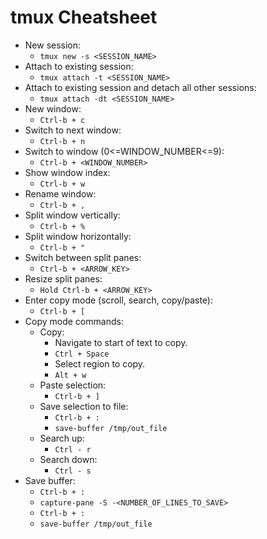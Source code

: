 # tmux Cheatsheet

* New session:
  * `tmux new -s <SESSION_NAME>`
* Attach to existing session:
  * `tmux attach -t <SESSION_NAME>`
* Attach to existing session and detach all other sessions:
  * `tmux attach -dt <SESSION_NAME>`
* New window:
  * `Ctrl-b + c`
* Switch to next window:
  * `Ctrl-b + n`
* Switch to window (0<=WINDOW_NUMBER<=9):
  * `Ctrl-b + <WINDOW_NUMBER>`
* Show window index:
  * `Ctrl-b + w`
* Rename window:
  * `Ctrl-b + ,`
* Split window vertically:
  * `Ctrl-b + %`
* Split window horizontally:
  * `Ctrl-b + "`
* Switch between split panes:
  * `Ctrl-b + <ARROW_KEY>`
* Resize split panes:
  * `Hold Ctrl-b + <ARROW_KEY>`
* Enter copy mode (scroll, search, copy/paste):
  * `Ctrl-b + [`
* Copy mode commands:
  * Copy:
    * Navigate to start of text to copy.
    * `Ctrl + Space`
    * Select region to copy.
    * `Alt + w`
  * Paste selection:
    * `Ctrl-b + ]`
  * Save selection to file:
    * `Ctrl-b + :`
    * `save-buffer /tmp/out_file`
  * Search up:
    * `Ctrl - r`
  * Search down:
    * `Ctrl - s`
* Save buffer:
  * `Ctrl-b + :`
  * `capture-pane -S -<NUMBER_OF_LINES_TO_SAVE>`
  * `Ctrl-b + :`
  * `save-buffer /tmp/out_file`
